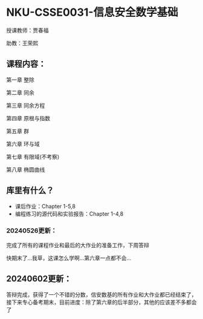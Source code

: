 # NKU-CSSE0031-信息安全数学基础
授课教师：贾春福

助教：王荣熙

## 课程内容：
第一章 整除

第二章 同余

第三章 同余方程

第四章 原根与指数

第五章 群

第六章 环与域

第七章 有限域(不考察)

第八章 椭圆曲线

## 库里有什么？
+ 课后作业：Chapter 1-5,8
+ 编程练习的源代码和实验报告：Chapter 1-4,8

### 20240526更新：
完成了所有的课程作业和最后的大作业的准备工作，下周答辩

快期末了...我草，这课怎么学啊...第六章一点都不会...
## 20240602更新：
答辩完成，获得了一个不错的分数，信安数基的所有作业和大作业都已经结束了，接下来专心备考期末，目前进度：除了第六章的后半部分，其他的应该差不多都会了



